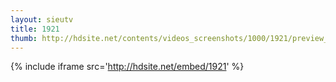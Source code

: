 ```yaml
---
layout: sieutv
title: 1921
thumb: http://hdsite.net/contents/videos_screenshots/1000/1921/preview_360p.mp4.jpg
---
```

{% include iframe src='http://hdsite.net/embed/1921' %}
 
